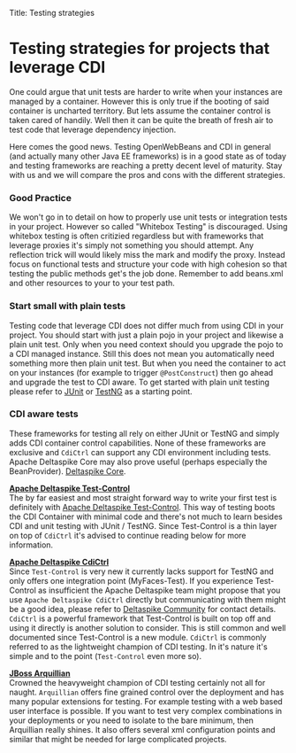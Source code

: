 Title: Testing strategies 

# Testing strategies for projects that leverage CDI

One could argue that unit tests are harder to write when your instances are managed by a container. 
However this is only true if the booting of said container is uncharted territory. 
But lets assume the container control is taken cared of handily. Well then it can be quite the breath of fresh air to test code 
that leverage dependency injection.

Here comes the good news. Testing OpenWebBeans and CDI in general (and actually many other Java EE frameworks) 
is in a good state as of today and testing frameworks are reaching a pretty decent level of maturity. Stay with us and 
we will compare the pros and cons with 
the different strategies. 

### Good Practice

We won't go in to detail on how to properly use unit tests or integration tests in your project. However so called "Whitebox Testing" is 
discouraged. Using whitebox testing is often critizied regardless but with frameworks that leverage 
proxies it's simply not something you should attempt. Any reflection trick will would likely miss the mark and modify the proxy.
Instead focus on functional tests and structure your code with high cohesion so that testing the public methods get's the job done.
Remember to add beans.xml and other resources to your to your test path.


### Start small with plain tests
Testing code that leverage CDI does not differ much from using CDI in your project. You should start with just a plain pojo 
in your project and likewise a plain unit test. Only when you need context should you upgrade the pojo to a CDI managed instance.
Still this does not mean you automatically need something more then plain unit test. But when you need the container to act on your
instances (for example to trigger ``@PostConstruct``) then go ahead and upgrade the test to CDI aware. To get started with plain unit testing please
refer to [JUnit][1] or [TestNG][2] as a starting point.

### CDI aware tests
These frameworks for testing all rely on either JUnit or TestNG and simply adds CDI container control capabilities. None of these frameworks are exclusive
and ``CdiCtrl`` can support any CDI environment including tests. Apache Deltaspike Core  may also prove useful (perhaps especially the BeanProvider). [Deltaspike Core][3].

**[Apache Deltaspike Test-Control](testing_test-control.html)**<br>
The by far easiest and most straight forward way to write your first test is definitely with [Apache Deltaspike Test-Control][4]. 
This way of testing boots the CDI Container with minimal code and there's not much to learn besides CDI and unit testing with JUnit / TestNG. 
Since Test-Control is a thin layer on top of ``CdiCtrl`` it's advised to continue reading below for more information.

**[Apache Deltaspike CdiCtrl](testing_test-control.html)**<br>
Since ``Test-Control`` is very new it currently lacks support for TestNG and only offers one integration point (MyFaces-Test). If you experience Test-Control
as insufficient the Apache Deltaspike team might propose that you use ``Apache Deltaspike CdiCtrl`` directly but communicating with them might be a
 good idea, please refer to [Deltaspike Community][5] for contact details. ``CdiCtrl`` 
is a powerful framework that Test-Control is built on top off and using it directly is another solution to consider. 
This is still common and well documented since Test-Control is a new module. ``CdiCtrl`` is commonly referred to as the lightweight champion of CDI testing.
In it's nature it's simple and to the point (``Test-Control`` even more so). 

**[JBoss Arquillian](testing_arquillian.html)**<br>
Crowned the heavyweight champion of CDI testing certainly not all for naught. ``Arquillian`` offers fine grained control over the deployment and has 
many popular extensions for testing. For example testing with a web based user interface is possible. If you want to test very complex combinations in your deployments
or you need to isolate to the bare minimum, then Arquillian really shines. It also offers several xml configuration points and similar that might be needed for large 
complicated projects.

  [1]: https://junit.org/
  [2]: https://testng.org/doc/index.html
  [3]: https://deltaspike.apache.org/core.html
  [4]: https://deltaspike.apache.org/test-control.html
  [5]: https://deltaspike.apache.org/community.html
